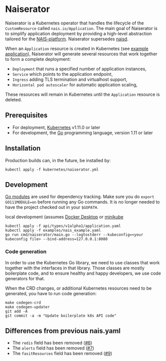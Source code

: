 # Naiserator

Naiserator is a Kubernetes operator that handles the lifecycle of the `CustomResource` called `nais.io/Application`.
The main goal of Naiserator is to simplify application deployment by providing a high-level abstraction tailored for the [NAIS-platform](https://nais.io).
Naiserator supersedes [naisd](https://nais.io).

When an `Application` resource is created in Kubernetes (see
[example application](pkg/apis/naiserator/v1alpha1/application.yaml)),
Naiserator will generate several resources that work together to form a complete deployment:
  * `Deployment` that runs a specified number of application instances,
  * `Service` which points to the application endpoint,
  * `Ingress` adding TLS termination and virtualhost support,
  * `Horizontal pod autoscaler` for automatic application scaling,
  
These resources will remain in Kubernetes until the `Application` resource is deleted.
  
## Prerequisites

* For deployment, [Kubernetes](https://kubernetes.io/) v1.11.0 or later
* For development, the [Go](https://golang.org/dl/) programming language, version 1.11 or later

## Installation

Production builds can, in the future, be installed by:
```
kubectl apply -f kubernetes/naiserator.yml
```

## Development

[Go modules](https://github.com/golang/go/wiki/Modules)
are used for dependency tracking. Make sure you do `export GO111MODULE=on` before running any Go commands.
It is no longer needed to have the project checked out in your `$GOPATH`.

local development (assumes [Docker Desktop](https://www.docker.com/products/docker-desktop) or [minikube](https://github.com/kubernetes/minikube)
```
kubectl apply -f api/types/v1alpha1/application.yaml
kubectl apply -f examples/nais_example.yaml
go run cmd/naiserator/main.go --logtostderr --kubeconfig=<your kubeconfig file> --bind-address=127.0.0.1:8080
```

### Code generation

In order to use the Kubernetes Go library, we need to use classes that work together with the interfaces in that library.
Those classes are mostly boilerplate code, and to ensure healthy and happy developers, we use code generators for that.

When the CRD changes, or additional Kubernetes resources need to be generated, you have to run code generation:

```
make codegen-crd
make codegen-updater
git add -A
git commit -a -m "Update boilerplate k8s API code"
```

## Differences from previous nais.yaml

* The `redis` field has been removed ([#6][i6])
* The `alerts` field has been removed ([#7][i7])
* The `fasitResources` field has been removed ([#9][i9])

[i6]: https://github.com/nais/naiserator/issues/6
[i7]: https://github.com/nais/naiserator/issues/7
[i9]: https://github.com/nais/naiserator/issues/9
